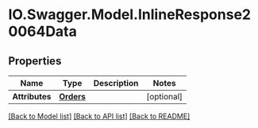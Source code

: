 # IO.Swagger.Model.InlineResponse20064Data
## Properties

Name | Type | Description | Notes
------------ | ------------- | ------------- | -------------
**Attributes** | [**Orders**](Orders.md) |  | [optional] 

[[Back to Model list]](../README.md#documentation-for-models) [[Back to API list]](../README.md#documentation-for-api-endpoints) [[Back to README]](../README.md)

